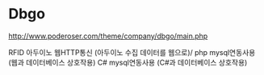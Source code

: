 # Dbgo
http://www.poderoser.com/theme/company/dbgo/main.php

RFID 아두이노 웹HTTP통신 (아두이노 수집 데이터를 웹으로)/
php mysql연동사용 (웹과 데이터베이스 상호작용)
C# mysql연동사용 (C#과 데이터베이스 상호작용)
